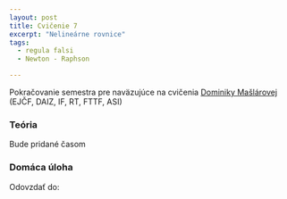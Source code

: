 ```yaml
---
layout: post
title: Cvičenie 7
excerpt: "Nelineárne rovnice"
tags:
  - regula falsi
  - Newton - Raphson

---
```

Pokračovanie semestra pre naväzujúce na cvičenia [Dominiky Mašlárovej](https://maslarova.github.io/) (EJČF, DAIZ, IF, RT, FTTF, ASI)

### Teória

Bude pridané časom

### Domáca úloha

Odovzdať do:  
